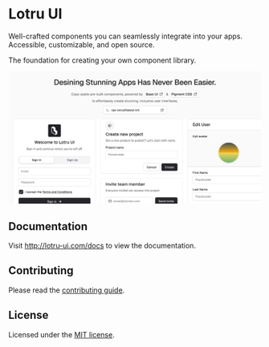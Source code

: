 # Lotru UI

Well-crafted components you can seamlessly integrate into your apps. Accessible, customizable, and open source.

The foundation for creating your own component library.

![hero](website/public/og.jpg)

## Documentation

Visit http://lotru-ui.com/docs to view the documentation.

## Contributing

Please read the [contributing guide](/CONTRIBUTING.md).

## License

Licensed under the [MIT license](https://github.com/devias-io/lotru/blob/main/LICENSE.md).
